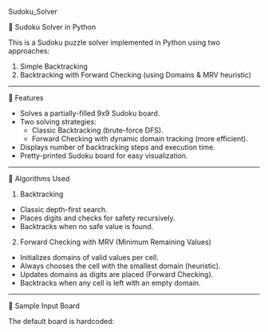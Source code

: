 Sudoku_Solver

🧩 Sudoku Solver in Python

This is a Sudoku puzzle solver implemented in Python using two approaches:

1. Simple Backtracking
2. Backtracking with Forward Checking (using Domains & MRV heuristic)

---

📌 Features

- Solves a partially-filled 9x9 Sudoku board.
- Two solving strategies:
  - Classic Backtracking (brute-force DFS).
  - Forward Checking with dynamic domain tracking (more efficient).
- Displays number of backtracking steps and execution time.
- Pretty-printed Sudoku board for easy visualization.

---

🧠 Algorithms Used

1. Backtracking
- Classic depth-first search.
- Places digits and checks for safety recursively.
- Backtracks when no safe value is found.

2. Forward Checking with MRV (Minimum Remaining Values)
- Initializes domains of valid values per cell.
- Always chooses the cell with the smallest domain (heuristic).
- Updates domains as digits are placed (Forward Checking).
- Backtracks when any cell is left with an empty domain.

---

🧪 Sample Input Board

The default board is hardcoded:

